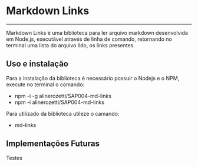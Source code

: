 # Markdown Links

***

Markdown Links é uma biblioteca para ler arquivo markdown desenvolvida em Node.js, executável através de linha de comando, retornando no terminal uma lista do arquivo lido, os links presentes.

##  Uso e instalação

Para a instalação da biblioteca é necessário possuir o Nodejs e o NPM, execute no terminal o comando:
- npm -i -g alinerozetti/SAP004-md-links
- npm -i  alinerozetti/SAP004-md-links

Para  utilizado da biblioteca utileze o camando:
- md-links <path-to-file>

## Implementações Futuras

Testes


